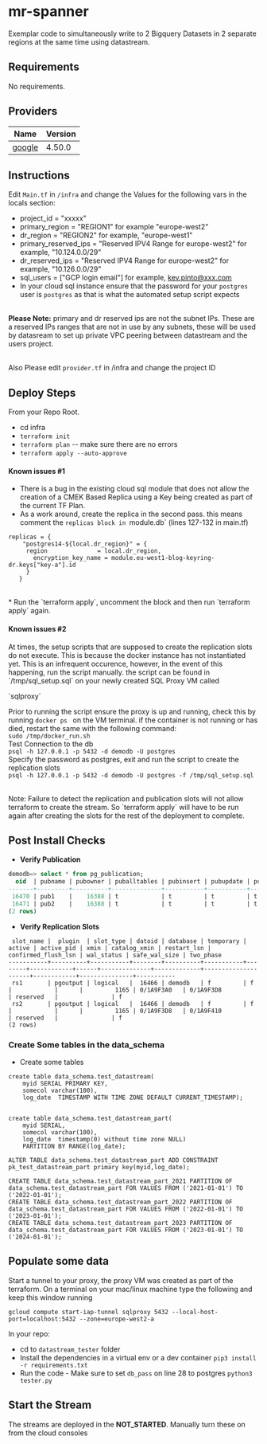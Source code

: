 # mr-spanner

Exemplar code to simultaneously write to 2 Bigquery Datasets in 2 separate regions at the same time using datastream.

<!-- BEGIN_TF_DOCS -->
## Requirements

No requirements.

## Providers

| Name | Version |
|------|---------|
| <a name="provider_google"></a> [google](#provider\_google) | 4.50.0 |


## Instructions
Edit  `Main.tf` in `/infra` and change the Values for the following vars in the locals section:
* project_id           = "xxxxx"
* primary_region       = "REGION1" for example "europe-west2"
* dr_region            = "REGION2" for example, "europe-west1"
* primary_reserved_ips = "Reserved IPV4 Range for europe-west2" for example, "10.124.0.0/29"
* dr_reserved_ips      = "Reserved IPV4 Range for europe-west2" for example, "10.126.0.0/29"
* sql_users            = ["GCP login email"] for example, kev.pinto@xxx.com
* In your cloud sql instance ensure that the password for your `postgres` user is `postgres` as that is what the automated setup script expects

<br>
<b>Please Note:</b> primary and dr reserved ips are not the subnet IPs. These are a reserved IPs ranges that are not in use by any subnets, these will be used by datasream to set up private VPC peering between datastream and the users project.
<br><br>

Also Please edit `provider.tf` in /infra and change the project ID


## Deploy Steps
From your Repo Root.
* cd infra
* `terraform init`
* `terraform plan` -- make sure there are no errors
* `terraform apply --auto-approve`

#### Known issues #1
* There is a bug in the existing cloud sql module that does not allow the creation of a CMEK Based Replica using a  Key being created as part of the current TF Plan.
* As a work around, create the replica in the second pass. this means comment the `replicas block in `module.db` (lines 127-132 in main.tf)


```hcl
replicas = {
    "postgres14-${local.dr_region}" = {
     region              = local.dr_region,
       encryption_key_name = module.eu-west1-blog-keyring-dr.keys["key-a"].id
     }
   }
```
<br>
* Run the `terraform apply`, uncomment the block and then run `terraform apply` again.

<br>

#### Known issues #2

<p>At times, the setup scripts that are supposed to create the replication slots do not execute. This is because the docker instance has not instantiated yet. This is an infrequent occurence, however, in the event of this happening, run the script manually. the script can be found in `/tmp/sql_setup.sql` on your newly created SQL Proxy VM called</p>`sqlproxy`

Prior to running the script ensure the proxy is up and running, check this by running `docker ps ` on the VM terminal.
if the container is not running or has died, restart the same with the following command:
<br>
`sudo /tmp/docker_run.sh`
<br>
Test Connection to the db
<br>
`psql -h 127.0.0.1 -p 5432 -d demodb -U postgres`
<br>
Specify the password as postgres, exit and run the script to create the replication slots
<br>
```psql -h 127.0.0.1 -p 5432 -d demodb -U postgres -f /tmp/sql_setup.sql ```
<p>
<br>
Note: Failure to detect the replication and publication slots will not allow terraform to create the stream. So `terraform apply` will have to be run again after creating the slots for the rest of the deployment to complete.
</p>



## Post Install Checks
* <b>Verify Publication</b>
```sql
demodb=> select * from pg_publication;
  oid  | pubname | pubowner | puballtables | pubinsert | pubupdate | pubdelete | pubtruncate | pubviaroot
-------+---------+----------+--------------+-----------+-----------+-----------+-------------+------------
 16470 | pub1    |    16388 | t            | t         | t         | t         | f           | f
 16471 | pub2    |    16388 | t            | t         | t         | t         | f           | f
(2 rows)
```

* <b> Verify Replication Slots </b>
```
 slot_name |  plugin  | slot_type | datoid | database | temporary | active | active_pid | xmin | catalog_xmin | restart_lsn | confirmed_flush_lsn | wal_status | safe_wal_size | two_phase
-----------+----------+-----------+--------+----------+-----------+--------+------------+------+--------------+-------------+---------------------+------------+---------------+-----------
 rs1       | pgoutput | logical   |  16466 | demodb   | f         | f      |            |      |         1165 | 0/1A9F3A0   | 0/1A9F3D8           | reserved   |               | f
 rs2       | pgoutput | logical   |  16466 | demodb   | f         | f      |            |      |         1165 | 0/1A9F3D8   | 0/1A9F410           | reserved   |               | f
(2 rows)

```


### Create Some tables in the data_schema
* Create some tables

```
create table data_schema.test_datastream(
    myid SERIAL PRIMARY KEY,
    somecol varchar(100),
    log_date  TIMESTAMP WITH TIME ZONE DEFAULT CURRENT_TIMESTAMP);


create table data_schema.test_datastream_part(
    myid SERIAL,
    somecol varchar(100),
    log_date  timestamp(0) without time zone NULL)
    PARTITION BY RANGE(log_date);

ALTER TABLE data_schema.test_datastream_part ADD CONSTRAINT pk_test_datastream_part primary key(myid,log_date);

CREATE TABLE data_schema.test_datastream_part_2021 PARTITION OF data_schema.test_datastream_part FOR VALUES FROM ('2021-01-01') TO ('2022-01-01');
CREATE TABLE data_schema.test_datastream_part_2022 PARTITION OF data_schema.test_datastream_part FOR VALUES FROM ('2022-01-01') TO ('2023-01-01');
CREATE TABLE data_schema.test_datastream_part_2023 PARTITION OF data_schema.test_datastream_part FOR VALUES FROM ('2023-01-01') TO ('2024-01-01');
```

## Populate some data
Start a tunnel to your proxy, the proxy VM was created as part of the terraform.
On a terminal on your mac/linux machine type the following and keep this window running

```
gcloud compute start-iap-tunnel sqlproxy 5432 --local-host-port=localhost:5432 --zone=europe-west2-a
```
In your repo:
* cd to `datastream_tester` folder
* Install the dependencies in a virtual env or a dev container
`pip3 install -r requirements.txt`
* Run the code - Make sure to set `db_pass` on line 28 to postgres
`python3 tester.py`


## Start the Stream
The streams are deployed in the <b>NOT_STARTED</b>. Manually turn these on from the cloud consoles
